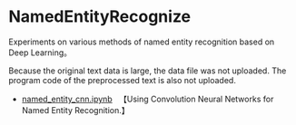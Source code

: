 # NamedEntityRecognize
Experiments on various methods of named entity recognition based on Deep Learning。

Because the original text data is large, the data file was not uploaded. The program code of the preprocessed text is also not uploaded.
* [named_entity_cnn.ipynb](./named_entity_cnn.ipynb)
   【Using Convolution Neural Networks for Named Entity Recognition.】
